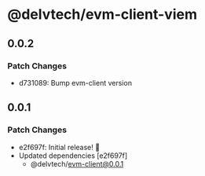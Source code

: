 # @delvtech/evm-client-viem

## 0.0.2

### Patch Changes

- d731089: Bump evm-client version

## 0.0.1

### Patch Changes

- e2f697f: Initial release! 🚀
- Updated dependencies [e2f697f]
  - @delvtech/evm-client@0.0.1
